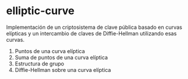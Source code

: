 # elliptic-curve
Implementación de un criptosistema de clave pública basado en curvas elípticas y un intercambio de claves de Diffie-Hellman utilizando esas curvas.

1. Puntos de una curva elíptica
2. Suma de puntos de una curva elíptica
3. Estructura de grupo
4. Diffie-Hellman sobre una curva elíptica

